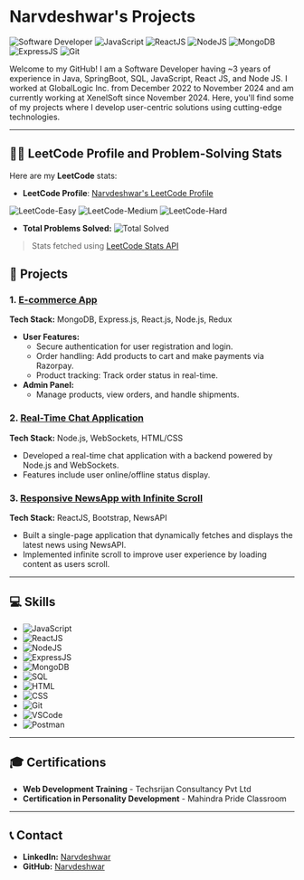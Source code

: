 # Narvdeshwar's Projects

![Software Developer](https://img.shields.io/badge/Software%20Developer-ReactJS%20%7C%20NodeJS%20%7C%20MongoDB-blue)
![JavaScript](https://img.shields.io/badge/JavaScript-Expert-yellow)
![ReactJS](https://img.shields.io/badge/ReactJS-1.8%20years%20experience-brightgreen)
![NodeJS](https://img.shields.io/badge/NodeJS-Backend%20Development-orange)
![MongoDB](https://img.shields.io/badge/MongoDB-Database%20Expert-green)
![ExpressJS](https://img.shields.io/badge/ExpressJS-Backend%20Framework-lightgrey)
![Git](https://img.shields.io/badge/Git-Version%20Control-red)

Welcome to my GitHub!
I am a Software Developer having ~3 years of experience in Java, SpringBoot, SQL, JavaScript, React JS, and Node JS. I worked at GlobalLogic Inc. from December 2022 to November 2024 and am currently working at XenelSoft since November 2024. Here, you'll find some of my projects where I develop user-centric solutions using cutting-edge technologies.

---

## 🧑‍💻 LeetCode Profile and Problem-Solving Stats

Here are my **LeetCode** stats:

- **LeetCode Profile**: [Narvdeshwar's LeetCode Profile](https://leetcode.com/u/Narvdeshwar/)

![LeetCode-Easy](https://img.shields.io/badge/Easy%20Solved-120-brightgreen?style=for-the-badge&logo=leetcode)
![LeetCode-Medium](https://img.shields.io/badge/Medium%20Solved-70-yellow?style=for-the-badge&logo=leetcode)
![LeetCode-Hard](https://img.shields.io/badge/Hard%20Solved-25-red?style=for-the-badge&logo=leetcode)

- **Total Problems Solved:** ![Total Solved](https://img.shields.io/badge/Total%20Solved-215-blue?style=for-the-badge&logo=leetcode)

> Stats fetched using [LeetCode Stats API](https://leetcode-stats-api.herokuapp.com/Narvdeshwar)


## 🚀 Projects

### 1. [E-commerce App](https://github.com/Narvdeshwar/mern)
**Tech Stack:** MongoDB, Express.js, React.js, Node.js, Redux

- **User Features:**
  - Secure authentication for user registration and login.
  - Order handling: Add products to cart and make payments via Razorpay.
  - Product tracking: Track order status in real-time.
- **Admin Panel:**
  - Manage products, view orders, and handle shipments.

### 2. [Real-Time Chat Application](https://github.com/Narvdeshwar/chatApp)
**Tech Stack:** Node.js, WebSockets, HTML/CSS

- Developed a real-time chat application with a backend powered by Node.js and WebSockets.
- Features include user online/offline status display.

### 3. [Responsive NewsApp with Infinite Scroll](https://github.com/Narvdeshwar/newsApp)
**Tech Stack:** ReactJS, Bootstrap, NewsAPI

- Built a single-page application that dynamically fetches and displays the latest news using NewsAPI.
- Implemented infinite scroll to improve user experience by loading content as users scroll.

---

## 💻 Skills

- ![JavaScript](https://img.shields.io/badge/JavaScript-Expert-yellow)
- ![ReactJS](https://img.shields.io/badge/ReactJS-Frontend-blue)
- ![NodeJS](https://img.shields.io/badge/NodeJS-Backend-orange)
- ![ExpressJS](https://img.shields.io/badge/ExpressJS-Backend%20Framework-lightgrey)
- ![MongoDB](https://img.shields.io/badge/MongoDB-Database-green)
- ![SQL](https://img.shields.io/badge/SQL-Database-blue)
- ![HTML](https://img.shields.io/badge/HTML-Frontend-orange)
- ![CSS](https://img.shields.io/badge/CSS-Styling-blueviolet)
- ![Git](https://img.shields.io/badge/Git-Version%20Control-red)
- ![VSCode](https://img.shields.io/badge/VSCode-IDE-blue)
- ![Postman](https://img.shields.io/badge/Postman-API%20Testing-orange)

---

## 🎓 Certifications

- **Web Development Training** - Techsrijan Consultancy Pvt Ltd
- **Certification in Personality Development** - Mahindra Pride Classroom

---

## 📞 Contact

- **LinkedIn:** [Narvdeshwar](https://www.linkedin.com/in/narvdeshwar/)
- **GitHub:** [Narvdeshwar](https://github.com/Narvdeshwar)

